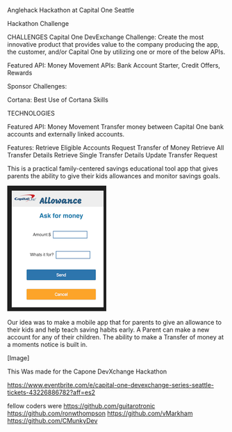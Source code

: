 Anglehack Hackathon at Capital One Seattle

Hackathon Challenge

CHALLENGES
Capital One DevExchange Challenge:
Create the most innovative product that provides value to the company producing the app, the customer, and/or Capital One by utilizing one or more of the below APIs.

Featured API: Money Movement
APIs: Bank Account Starter, Credit Offers, Rewards

Sponsor Challenges:

Cortana: Best Use of Cortana Skills


TECHNOLOGIES

Featured API:
Money Movement
Transfer money between Capital One bank accounts and externally linked accounts.

Features:
  Retrieve Eligible Accounts
  Request Transfer of Money
  Retrieve All Transfer Details
  Retrieve Single Transfer Details
  Update Transfer Request


This is a practical family-centered savings educational tool app that gives parents the ability to give their kids allowances and monitor savings goals.

![](https://github.com/atorres6d5/allowance/blob/master/ask.png?raw=true) 





Our idea was to make a mobile app that for parents to give an allowance to their kids and help teach saving habits early. A Parent can make a new account for any of their children. The ability to make a Transfer of money at a moments notice is built in.

[Image]


This Was made for the Capone DevXchange Hackathon

https://www.eventbrite.com/e/capital-one-devexchange-series-seattle-tickets-43226886782?aff=es2

fellow coders were
https://github.com/guitarotronic
https://github.com/ronwthompson
https://github.com/vMarkham
https://github.com/CMunkyDev
